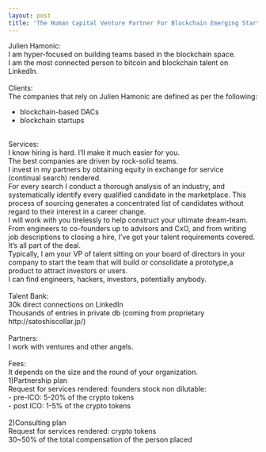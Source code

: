 ```yaml
---
layout: post
title: 'The Human Capital Venture Partner For Blockchain Emerging Startups'
---
```


Julien Hamonic: <br>
I am hyper-focused on building teams based in the blockchain space. <br>
I am the most connected person to bitcoin and blockchain talent on LinkedIn. <br>
<br>
Clients:<br>
The companies that rely on Julien Hamonic are defined as per the following:<br>
* blockchain-based DACs <br>
* blockchain startups <br>
<br>
Services: <br>
I know hiring is hard. I’ll make it much easier for you. <br>
The best companies are driven by rock-solid teams. <br>
I invest in my partners by obtaining equity in exchange for service (continual search) rendered. <br>
For every search I conduct a thorough analysis of an industry, and systematically identify every qualified candidate in the marketplace. This process of sourcing generates a concentrated list of candidates without regard to their interest in a career change. <br>
I will work with you tirelessly to help construct your ultimate dream-team. <br>
From engineers to co-founders up to advisors and CxO, and from writing job descriptions to closing a hire, I’ve got your talent requirements covered. It’s all part of the deal. <br>
Typically, I am your VP of talent sitting on your board of directors in your company to start the team that will build or consolidate a prototype,a product to attract investors or users. <br>
I can find engineers, hackers, investors, potentially anybody. <br>
<br>
Talent Bank: <br>
30k direct connections on LinkedIn <br>
Thousands of entries in private db (coming from proprietary http://satoshiscollar.jp/) <br>
<br>
Partners: <br>
I work with ventures and other angels. <br>
<br>
Fees: <br>
It depends on the size and the round of your organization.<br>
1)Partnership plan <br>
Request for services rendered: founders stock non dilutable: <br>
- pre-ICO: 5-20%  of the crypto tokens <br>
- post ICO: 1-5% of the crypto tokens <br>
<br>
2)Consulting plan <br>
Request for services rendered: crypto tokens <br>
30~50% of the total compensation of the person placed <br>

